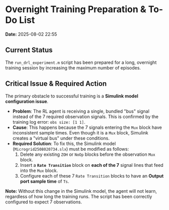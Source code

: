 # Overnight Training Preparation & To-Do List

**Date:** 2025-08-02 22:55

## Current Status
The `run_drl_experiment.m` script has been prepared for a long, overnight training session by increasing the maximum number of episodes.

## Critical Issue & Required Action
The primary obstacle to successful training is a **Simulink model configuration issue**.

- **Problem**: The RL agent is receiving a single, bundled "bus" signal instead of the 7 required observation signals. This is confirmed by the training log error: `obs size: [1 1]`.
- **Cause**: This happens because the 7 signals entering the `Mux` block have inconsistent sample times. Even though it is a `Mux` block, Simulink creates a "virtual bus" under these conditions.
- **Required Solution**: To fix this, the Simulink model (`Microgrid2508020734.slx`) must be modified as follows:
    1.  Delete any existing `ZOH` or `NoOp` blocks before the observation `Mux` block.
    2.  Insert a **`Rate Transition`** block on **each of the 7** signal lines that feed into the `Mux` block.
    3.  Configure each of these 7 `Rate Transition` blocks to have an **Output port sample time** of `Ts`.

**Note:** Without this change in the Simulink model, the agent will not learn, regardless of how long the training runs. The script has been correctly configured to expect 7 observations.
